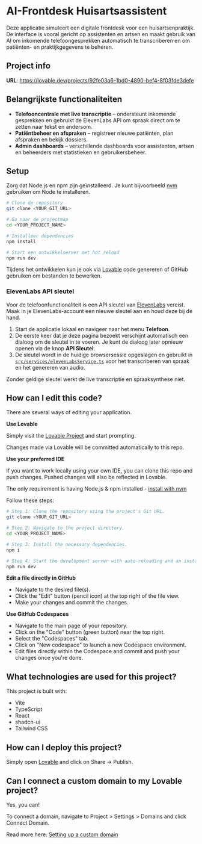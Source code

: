 # AI-Frontdesk Huisartsassistent

Deze applicatie simuleert een digitale frontdesk voor een huisartsenpraktijk. De interface is vooral gericht op assistenten en artsen en maakt gebruik van AI om inkomende telefoongesprekken automatisch te transcriberen en om patiënten- en praktijkgegevens te beheren.

## Project info

**URL**: https://lovable.dev/projects/92fe03a6-1bd0-4890-bef4-8f03fde3defe

## Belangrijkste functionaliteiten

- **Telefooncentrale met live transcriptie** – ondersteunt inkomende gesprekken en gebruikt de ElevenLabs API om spraak direct om te zetten naar tekst en andersom.
- **Patiëntbeheer en afspraken** – registreer nieuwe patiënten, plan afspraken en bekijk dossiers.
- **Admin dashboards** – verschillende dashboards voor assistenten, artsen en beheerders met statistieken en gebruikersbeheer.

## Setup

Zorg dat Node.js en npm zijn geïnstalleerd. Je kunt bijvoorbeeld [nvm](https://github.com/nvm-sh/nvm#installing-and-updating) gebruiken om Node te installeren.

```sh
# Clone de repository
git clone <YOUR_GIT_URL>

# Ga naar de projectmap
cd <YOUR_PROJECT_NAME>

# Installeer dependencies
npm install

# Start een ontwikkelserver met hot reload
npm run dev
```

Tijdens het ontwikkelen kun je ook via [Lovable](https://lovable.dev/projects/92fe03a6-1bd0-4890-bef4-8f03fde3defe) code genereren of GitHub gebruiken om bestanden te bewerken.

### ElevenLabs API sleutel

Voor de telefoonfunctionaliteit is een API sleutel van [ElevenLabs](https://elevenlabs.io) vereist. Maak in je ElevenLabs-account een nieuwe sleutel aan en houd deze bij de hand.

1. Start de applicatie lokaal en navigeer naar het menu **Telefoon**.
2. De eerste keer dat je deze pagina bezoekt verschijnt automatisch een dialoog om de sleutel in te voeren. Je kunt de dialoog later opnieuw openen via de knop **API Sleutel**.
3. De sleutel wordt in de huidige browsersessie opgeslagen en gebruikt in [`src/services/elevenLabsService.ts`](src/services/elevenLabsService.ts) voor het transcriberen van spraak en het genereren van audio.

Zonder geldige sleutel werkt de live transcriptie en spraaksynthese niet.

## How can I edit this code?

There are several ways of editing your application.

**Use Lovable**

Simply visit the [Lovable Project](https://lovable.dev/projects/92fe03a6-1bd0-4890-bef4-8f03fde3defe) and start prompting.

Changes made via Lovable will be committed automatically to this repo.

**Use your preferred IDE**

If you want to work locally using your own IDE, you can clone this repo and push changes. Pushed changes will also be reflected in Lovable.

The only requirement is having Node.js & npm installed - [install with nvm](https://github.com/nvm-sh/nvm#installing-and-updating)

Follow these steps:

```sh
# Step 1: Clone the repository using the project's Git URL.
git clone <YOUR_GIT_URL>

# Step 2: Navigate to the project directory.
cd <YOUR_PROJECT_NAME>

# Step 3: Install the necessary dependencies.
npm i

# Step 4: Start the development server with auto-reloading and an instant preview.
npm run dev
```

**Edit a file directly in GitHub**

- Navigate to the desired file(s).
- Click the "Edit" button (pencil icon) at the top right of the file view.
- Make your changes and commit the changes.

**Use GitHub Codespaces**

- Navigate to the main page of your repository.
- Click on the "Code" button (green button) near the top right.
- Select the "Codespaces" tab.
- Click on "New codespace" to launch a new Codespace environment.
- Edit files directly within the Codespace and commit and push your changes once you're done.

## What technologies are used for this project?

This project is built with:

- Vite
- TypeScript
- React
- shadcn-ui
- Tailwind CSS

## How can I deploy this project?

Simply open [Lovable](https://lovable.dev/projects/92fe03a6-1bd0-4890-bef4-8f03fde3defe) and click on Share -> Publish.

## Can I connect a custom domain to my Lovable project?

Yes, you can!

To connect a domain, navigate to Project > Settings > Domains and click Connect Domain.

Read more here: [Setting up a custom domain](https://docs.lovable.dev/tips-tricks/custom-domain#step-by-step-guide)
